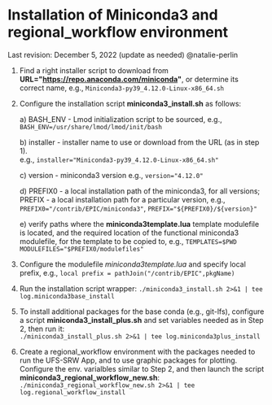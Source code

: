 # Installation of Miniconda3 and regional_workflow environment

Last revision: December 5, 2022  (update as needed) @natalie-perlin 

1. Find a right installer script to download from **URL="https://repo.anaconda.com/miniconda"**, or determine its correct name, e.g., `Miniconda3-py39_4.12.0-Linux-x86_64.sh`

2. Configure the installation script **miniconda3_install.sh** as follows:

   a) BASH_ENV  - Lmod initialization script to be sourced, e.g.,
                `BASH_ENV=/usr/share/lmod/lmod/init/bash`
                
                
   b) installer - installer name to use or download from the URL (as in step 1).  
          e.g., `installer="Miniconda3-py39_4.12.0-Linux-x86_64.sh"`
          
   c) version   - miniconda3 version
          e.g., `version="4.12.0"`
          
   d) PREFIX0  - a local installation path of the miniconda3, for all versions;
      PREFIX   - a local installation path for a particular version, e.g.,
                `PREFIX0="/contrib/EPIC/miniconda3"`, 
                `PREFIX="${PREFIX0}/${version}"`
                
   e) verify paths where the **miniconda3template.lua** template modulefile is located, and the required location of the functional miniconda3 modulefile, for the template to be copied to, e.g.,
               `TEMPLATES=$PWD`
               `MODULEFILES="$PREFIX0/modulefiles"`

3. Configure the modulefile *miniconda3template.lua* and specify local prefix, e.g.,
       `local prefix = pathJoin("/contrib/EPIC",pkgName)`

4. Run the installation script wrapper: 
   `./miniconda3_install.sh 2>&1 | tee log.miniconda3base_install`
   
5. To install additional packages for the base conda (e.g., git-lfs), configure a script 
   **miniconda3_install_plus.sh** and set variables needed as in Step 2, then run it:   
   `./miniconda3_install_plus.sh 2>&1 | tee log.miniconda3plus_install`
   
6. Create a regional_workflow environment with the packages needed to run the UFS-SRW App, 
   and to use graphic packages for plotting. Configure the env. varialbles similar to Step 2,
   and then launch the script **miniconda3_regional_workflow_new.sh**:   
   `./miniconda3_regional_workflow_new.sh 2>&1 | tee log.regional_workflow_install`
